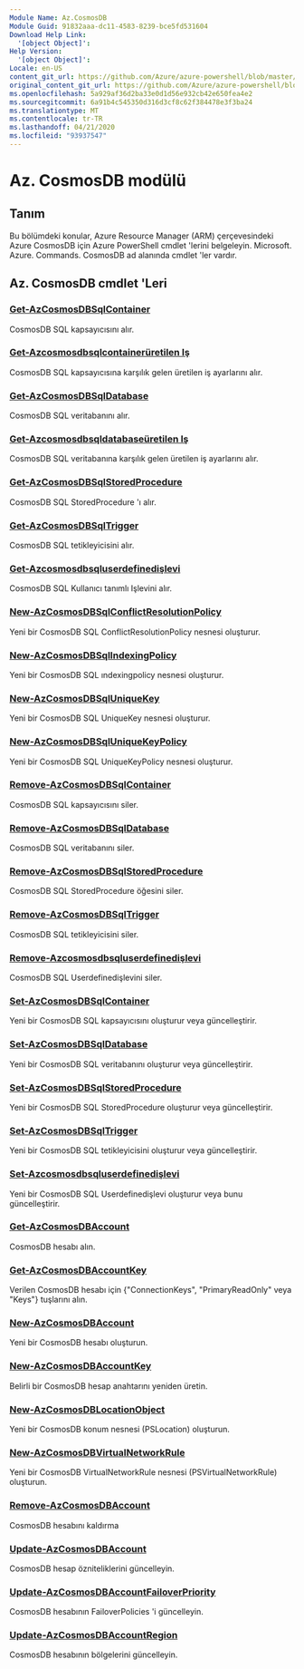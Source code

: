 ```yaml
---
Module Name: Az.CosmosDB
Module Guid: 91832aaa-dc11-4583-8239-bce5fd531604
Download Help Link:
  '[object Object]': 
Help Version:
  '[object Object]': 
Locale: en-US
content_git_url: https://github.com/Azure/azure-powershell/blob/master/src/CosmosDB/CosmosDB/help/Az.CosmosDB.md
original_content_git_url: https://github.com/Azure/azure-powershell/blob/master/src/CosmosDB/CosmosDB/help/Az.CosmosDB.md
ms.openlocfilehash: 5a929af36d2ba33e0d1d56e932cb42e650fea4e2
ms.sourcegitcommit: 6a91b4c545350d316d3cf8c62f384478e3f3ba24
ms.translationtype: MT
ms.contentlocale: tr-TR
ms.lasthandoff: 04/21/2020
ms.locfileid: "93937547"
---
```

# Az. CosmosDB modülü
## Tanım
Bu bölümdeki konular, Azure Resource Manager (ARM) çerçevesindeki Azure CosmosDB için Azure PowerShell cmdlet 'lerini belgeleyin. Microsoft. Azure. Commands. CosmosDB ad alanında cmdlet 'ler vardır.

## Az. CosmosDB cmdlet 'Leri
### [Get-AzCosmosDBSqlContainer](Get-AzCosmosDBSqlContainer.md)
CosmosDB SQL kapsayıcısını alır.

### [Get-Azcosmosdbsqlcontainerüretilen Iş](Get-AzCosmosDBSqlContainerThroughput.md)
CosmosDB SQL kapsayıcısına karşılık gelen üretilen iş ayarlarını alır.

### [Get-AzCosmosDBSqlDatabase](Get-AzCosmosDBSqlDatabase.md)
CosmosDB SQL veritabanını alır.

### [Get-Azcosmosdbsqldatabaseüretilen Iş](Get-AzCosmosDBSqlDatabaseThroughput.md)
CosmosDB SQL veritabanına karşılık gelen üretilen iş ayarlarını alır.

### [Get-AzCosmosDBSqlStoredProcedure](Get-AzCosmosDBSqlStoredProcedure.md)
CosmosDB SQL StoredProcedure 'ı alır.

### [Get-AzCosmosDBSqlTrigger](Get-AzCosmosDBSqlTrigger.md)
CosmosDB SQL tetikleyicisini alır.

### [Get-Azcosmosdbsqluserdefinedişlevi](Get-AzCosmosDBSqlUserDefinedFunction.md)
CosmosDB SQL Kullanıcı tanımlı Işlevini alır.

### [New-AzCosmosDBSqlConflictResolutionPolicy](New-AzCosmosDBSqlConflictResolutionPolicy.md)
Yeni bir CosmosDB SQL ConflictResolutionPolicy nesnesi oluşturur.

### [New-AzCosmosDBSqlIndexingPolicy](New-AzCosmosDBSqlIndexingPolicy.md)
Yeni bir CosmosDB SQL ındexingpolicy nesnesi oluşturur.

### [New-AzCosmosDBSqlUniqueKey](New-AzCosmosDBSqlUniqueKey.md)
Yeni bir CosmosDB SQL UniqueKey nesnesi oluşturur.

### [New-AzCosmosDBSqlUniqueKeyPolicy](New-AzCosmosDBSqlUniqueKeyPolicy.md)
Yeni bir CosmosDB SQL UniqueKeyPolicy nesnesi oluşturur.

### [Remove-AzCosmosDBSqlContainer](Remove-AzCosmosDBSqlContainer.md)
CosmosDB SQL kapsayıcısını siler.

### [Remove-AzCosmosDBSqlDatabase](Remove-AzCosmosDBSqlDatabase.md)
CosmosDB SQL veritabanını siler.

### [Remove-AzCosmosDBSqlStoredProcedure](Remove-AzCosmosDBSqlStoredProcedure.md)
CosmosDB SQL StoredProcedure öğesini siler.

### [Remove-AzCosmosDBSqlTrigger](Remove-AzCosmosDBSqlTrigger.md)
CosmosDB SQL tetikleyicisini siler.

### [Remove-Azcosmosdbsqluserdefinedişlevi](Remove-AzCosmosDBSqlUserDefinedFunction.md)
CosmosDB SQL Userdefinedişlevini siler.

### [Set-AzCosmosDBSqlContainer](Set-AzCosmosDBSqlContainer.md)
Yeni bir CosmosDB SQL kapsayıcısını oluşturur veya güncelleştirir.

### [Set-AzCosmosDBSqlDatabase](Set-AzCosmosDBSqlDatabase.md)
Yeni bir CosmosDB SQL veritabanını oluşturur veya güncelleştirir.

### [Set-AzCosmosDBSqlStoredProcedure](Set-AzCosmosDBSqlStoredProcedure.md)
Yeni bir CosmosDB SQL StoredProcedure oluşturur veya güncelleştirir.

### [Set-AzCosmosDBSqlTrigger](Set-AzCosmosDBSqlTrigger.md)
Yeni bir CosmosDB SQL tetikleyicisini oluşturur veya güncelleştirir.

### [Set-Azcosmosdbsqluserdefinedişlevi](Set-AzCosmosDBSqlUserDefinedFunction.md)
Yeni bir CosmosDB SQL Userdefinedişlevi oluşturur veya bunu güncelleştirir.

### [Get-AzCosmosDBAccount](Get-AzCosmosDBAccount.md)
CosmosDB hesabı alın.

### [Get-AzCosmosDBAccountKey](Get-AzCosmosDBAccountKey.md)
Verilen CosmosDB hesabı için {"ConnectionKeys", "PrimaryReadOnly" veya "Keys"} tuşlarını alın. 

### [New-AzCosmosDBAccount](New-AzCosmosDBAccount.md)
Yeni bir CosmosDB hesabı oluşturun.

### [New-AzCosmosDBAccountKey](New-AzCosmosDBAccountKey.md)
Belirli bir CosmosDB hesap anahtarını yeniden üretin.

### [New-AzCosmosDBLocationObject](New-AzCosmosDBLocationObject.md)
Yeni bir CosmosDB konum nesnesi (PSLocation) oluşturun.

### [New-AzCosmosDBVirtualNetworkRule](New-AzCosmosDBVirtualNetworkRule.md)
Yeni bir CosmosDB VirtualNetworkRule nesnesi (PSVirtualNetworkRule) oluşturun.

### [Remove-AzCosmosDBAccount](Remove-AzCosmosDBAccount.md)
CosmosDB hesabını kaldırma

### [Update-AzCosmosDBAccount](Update-AzCosmosDBAccount.md)
CosmosDB hesap özniteliklerini güncelleyin.

### [Update-AzCosmosDBAccountFailoverPriority](Update-AzCosmosDBAccountFailoverPriority.md)
CosmosDB hesabının FailoverPolicies 'i güncelleyin.

### [Update-AzCosmosDBAccountRegion](Update-AzCosmosDBAccountRegion.md)
CosmosDB hesabının bölgelerini güncelleyin.